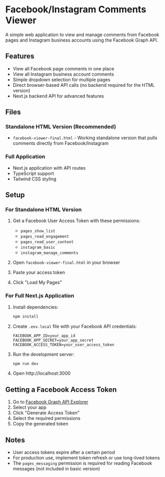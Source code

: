 # Facebook/Instagram Comments Viewer

A simple web application to view and manage comments from Facebook pages and Instagram business accounts using the Facebook Graph API.

## Features

- View all Facebook page comments in one place
- View all Instagram business account comments
- Simple dropdown selection for multiple pages
- Direct browser-based API calls (no backend required for the HTML version)
- Next.js backend API for advanced features

## Files

### Standalone HTML Version (Recommended)
- `facebook-viewer-final.html` - Working standalone version that pulls comments directly from Facebook/Instagram

### Full Application
- Next.js application with API routes
- TypeScript support
- Tailwind CSS styling

## Setup

### For Standalone HTML Version

1. Get a Facebook User Access Token with these permissions:
   - `pages_show_list`
   - `pages_read_engagement`
   - `pages_read_user_content`
   - `instagram_basic`
   - `instagram_manage_comments`

2. Open `facebook-viewer-final.html` in your browser
3. Paste your access token
4. Click "Load My Pages"

### For Full Next.js Application

1. Install dependencies:
   ```bash
   npm install
   ```

2. Create `.env.local` file with your Facebook API credentials:
   ```
   FACEBOOK_APP_ID=your_app_id
   FACEBOOK_APP_SECRET=your_app_secret
   FACEBOOK_ACCESS_TOKEN=your_user_access_token
   ```

3. Run the development server:
   ```bash
   npm run dev
   ```

4. Open http://localhost:3000

## Getting a Facebook Access Token

1. Go to [Facebook Graph API Explorer](https://developers.facebook.com/tools/explorer/)
2. Select your app
3. Click "Generate Access Token"
4. Select the required permissions
5. Copy the generated token

## Notes

- User access tokens expire after a certain period
- For production use, implement token refresh or use long-lived tokens
- The `pages_messaging` permission is required for reading Facebook messages (not included in basic version)